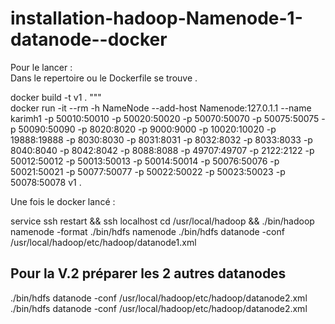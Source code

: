 # installation-hadoop-Namenode-1-datanode--docker

Pour le lancer :  
Dans le repertoire ou le Dockerfile se trouve . 

docker build -t v1 . """  
docker run -it --rm -h NameNode --add-host Namenode:127.0.1.1 --name karimh1  -p 50010:50010 -p 50020:50020 -p 50070:50070 -p 50075:50075 -p 50090:50090 -p 8020:8020 -p 9000:9000 -p 10020:10020 -p 19888:19888 -p 8030:8030 -p 8031:8031 -p 8032:8032 -p 8033:8033 -p 8040:8040 -p 8042:8042 -p 8088:8088 -p 49707:49707 -p 2122:2122 -p 50012:50012 -p 50013:50013 -p 50014:50014 -p 50076:50076 -p 50021:50021 -p 50077:50077 -p 50022:50022 -p 50023:50023 -p 50078:50078 v1 . 


Une fois le docker lancé : 

service ssh restart && ssh localhost 
cd /usr/local/hadoop && ./bin/hadoop namenode -format
./bin/hdfs namenode
./bin/hdfs datanode -conf /usr/local/hadoop/etc/hadoop/datanode1.xml

## Pour la V.2 préparer les 2 autres datanodes
./bin/hdfs datanode -conf /usr/local/hadoop/etc/hadoop/datanode2.xml
./bin/hdfs datanode -conf /usr/local/hadoop/etc/hadoop/datanode2.xml
